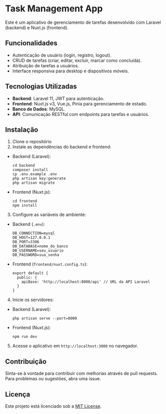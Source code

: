 # Task Management App

Este é um aplicativo de gerenciamento de tarefas desenvolvido com Laravel (backend) e Nuxt.js (frontend).

## Funcionalidades

- Autenticação de usuário (login, registro, logout).
- CRUD de tarefas (criar, editar, excluir, marcar como concluída).
- Atribuição de tarefas a usuários.
- Interface responsiva para desktop e dispositivos móveis.

## Tecnologias Utilizadas

- **Backend**: Laravel 11, JWT para autenticação.
- **Frontend**: Nuxt.js v3, Vue.js, Pinia para gerenciamento de estado.
- **Banco de Dados**: MySQL.
- **API**: Comunicação RESTful com endpoints para tarefas e usuários.

## Instalação

1. Clone o repositório
2. Instale as dependências do backend e frontend:
- Backend (Laravel):
  ```
  cd backend
  composer install
  cp .env.example .env
  php artisan key:generate
  php artisan migrate
  ```
- Frontend (Nuxt.js):
  ```
  cd frontend
  npm install
  ```

3. Configure as variáveis de ambiente:
- Backend (`.env`):
  ```
  DB_CONNECTION=mysql
  DB_HOST=127.0.0.1
  DB_PORT=3306
  DB_DATABASE=nome_do_banco
  DB_USERNAME=seu_usuario
  DB_PASSWORD=sua_senha
  ```
- Frontend (`frontend/nuxt.config.ts`):
  ```
  export default {
    public: {
      apiBase: 'http://localhost:8000/api' // URL da API Laravel
    }
  }
  ```

4. Inicie os servidores:
- Backend (Laravel):
  ```
  php artisan serve --port=8000
  ```
- Frontend (Nuxt.js):
  ```
  npm run dev
  ```

5. Acesse o aplicativo em `http://localhost:3000` no navegador.

## Contribuição

Sinta-se à vontade para contribuir com melhorias através de pull requests. Para problemas ou sugestões, abra uma issue.

## Licença

Este projeto está licenciado sob a [MIT License](https://opensource.org/licenses/MIT).
